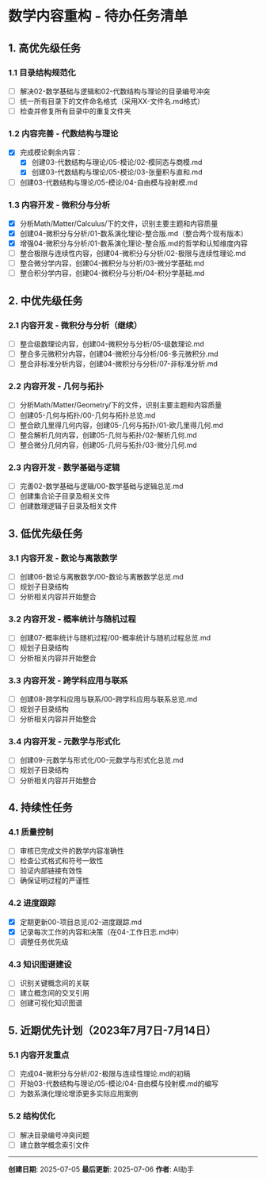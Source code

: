 # 数学内容重构 - 待办任务清单

## 1. 高优先级任务

### 1.1 目录结构规范化

- [ ] 解决02-数学基础与逻辑和02-代数结构与理论的目录编号冲突
- [ ] 统一所有目录下的文件命名格式（采用XX-文件名.md格式）
- [ ] 检查并修复所有目录中的重复文件夹

### 1.2 内容完善 - 代数结构与理论

- [x] 完成模论剩余内容：
  - [x] 创建03-代数结构与理论/05-模论/02-模同态与商模.md
  - [x] 创建03-代数结构与理论/05-模论/03-张量积与直和.md
- [ ] 创建03-代数结构与理论/05-模论/04-自由模与投射模.md

### 1.3 内容开发 - 微积分与分析

- [x] 分析Math/Matter/Calculus/下的文件，识别主要主题和内容质量
- [x] 创建04-微积分与分析/01-数系演化理论-整合版.md（整合两个现有版本）
- [x] 增强04-微积分与分析/01-数系演化理论-整合版.md的哲学和认知维度内容
- [ ] 整合极限与连续性内容，创建04-微积分与分析/02-极限与连续性理论.md
- [ ] 整合微分学内容，创建04-微积分与分析/03-微分学基础.md
- [ ] 整合积分学内容，创建04-微积分与分析/04-积分学基础.md

## 2. 中优先级任务

### 2.1 内容开发 - 微积分与分析（继续）

- [ ] 整合级数理论内容，创建04-微积分与分析/05-级数理论.md
- [ ] 整合多元微积分内容，创建04-微积分与分析/06-多元微积分.md
- [ ] 整合非标准分析内容，创建04-微积分与分析/07-非标准分析.md

### 2.2 内容开发 - 几何与拓扑

- [ ] 分析Math/Matter/Geometry/下的文件，识别主要主题和内容质量
- [ ] 创建05-几何与拓扑/00-几何与拓扑总览.md
- [ ] 整合欧几里得几何内容，创建05-几何与拓扑/01-欧几里得几何.md
- [ ] 整合解析几何内容，创建05-几何与拓扑/02-解析几何.md
- [ ] 整合微分几何内容，创建05-几何与拓扑/03-微分几何.md

### 2.3 内容开发 - 数学基础与逻辑

- [ ] 完善02-数学基础与逻辑/00-数学基础与逻辑总览.md
- [ ] 创建集合论子目录及相关文件
- [ ] 创建数理逻辑子目录及相关文件

## 3. 低优先级任务

### 3.1 内容开发 - 数论与离散数学

- [ ] 创建06-数论与离散数学/00-数论与离散数学总览.md
- [ ] 规划子目录结构
- [ ] 分析相关内容并开始整合

### 3.2 内容开发 - 概率统计与随机过程

- [ ] 创建07-概率统计与随机过程/00-概率统计与随机过程总览.md
- [ ] 规划子目录结构
- [ ] 分析相关内容并开始整合

### 3.3 内容开发 - 跨学科应用与联系

- [ ] 创建08-跨学科应用与联系/00-跨学科应用与联系总览.md
- [ ] 规划子目录结构
- [ ] 分析相关内容并开始整合

### 3.4 内容开发 - 元数学与形式化

- [ ] 创建09-元数学与形式化/00-元数学与形式化总览.md
- [ ] 规划子目录结构
- [ ] 分析相关内容并开始整合

## 4. 持续性任务

### 4.1 质量控制

- [ ] 审核已完成文件的数学内容准确性
- [ ] 检查公式格式和符号一致性
- [ ] 验证内部链接有效性
- [ ] 确保证明过程的严谨性

### 4.2 进度跟踪

- [x] 定期更新00-项目总览/02-进度跟踪.md
- [x] 记录每次工作的内容和决策（在04-工作日志.md中）
- [ ] 调整任务优先级

### 4.3 知识图谱建设

- [ ] 识别关键概念间的关联
- [ ] 建立概念间的交叉引用
- [ ] 创建可视化知识图谱

## 5. 近期优先计划（2023年7月7日-7月14日）

### 5.1 内容开发重点

- [ ] 完成04-微积分与分析/02-极限与连续性理论.md的初稿
- [ ] 开始03-代数结构与理论/05-模论/04-自由模与投射模.md的编写
- [ ] 为数系演化理论增添更多实际应用案例

### 5.2 结构优化

- [ ] 解决目录编号冲突问题
- [ ] 建立数学概念索引文件

---

**创建日期**: 2025-07-05
**最后更新**: 2025-07-06
**作者**: AI助手
